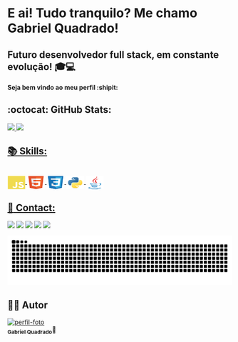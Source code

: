  # **E ai! Tudo tranquilo? Me chamo Gabriel Quadrado!**
 ## Futuro desenvolvedor full stack, em constante evolução! :mortar_board::computer: 
 **Seja bem vindo ao meu perfil  :shipit:**
 
 ##
 
 ## :octocat: GitHub Stats:
 
 <div>
  <a href="https://github.com/GabrielQuadrado7">
  <img height="160em" src="https://github-readme-stats.vercel.app/api?username=GabrielQuadrado7&show_icons=true&theme=onedark&include_all_commits=true&count_private=true"/>
  <img height="160em" src="https://github-readme-stats.vercel.app/api/top-langs/?username=GabrielQuadrado7&layout=compact&langs_count=7&theme=onedark"/>
</div>
 
 ##

 ## :books: Skills:
 
<div style="display: inline_block"><br>
  <img align="center" alt="Biel-Js" height="30" width="40" src="https://raw.githubusercontent.com/devicons/devicon/master/icons/javascript/javascript-plain.svg">
  <img align="center" alt="Biel-HTML" height="30" width="40" src="https://raw.githubusercontent.com/devicons/devicon/master/icons/html5/html5-original.svg">
  <img align="center" alt="Biel-CSS" height="30" width="40" src="https://raw.githubusercontent.com/devicons/devicon/master/icons/css3/css3-original.svg">
  <img align="center" alt="Biel-Python" height="30" width="40" src="https://raw.githubusercontent.com/devicons/devicon/master/icons/python/python-original.svg">
  <img align="center" alt="Biel-Java" height="30" width="40" src="https://raw.githubusercontent.com/devicons/devicon/master/icons/java/java-original.svg">
 
</div>
  
 ##
 
 ## :e-mail: Contact: 
 
<div> 
  <a href="https://www.youtube.com/channel/UCPA3DDx2pZkbPvQVvz40mxA" target="_blank"><img src="https://img.shields.io/badge/YouTube-FF0000?style=for-the-badge&logo=youtube&logoColor=white" target="_blank"></a>
  <a href="https://instagram.com/ga_quad" target="_blank"><img src="https://img.shields.io/badge/-Instagram-%23E4405F?style=for-the-badge&logo=instagram&logoColor=white" target="_blank"></a>
 	<a href="https://www.twitch.tv/kenai_732" target="_blank"><img src="https://img.shields.io/badge/Twitch-9146FF?style=for-the-badge&logo=twitch&logoColor=white" target="_blank"></a>
  <a href = "mailto:gabrielquadrado70@gmail.com"><img src="https://img.shields.io/badge/-Gmail-%23333?style=for-the-badge&logo=gmail&logoColor=white" target="_blank"></a>
  <a href="https://www.linkedin.com/in/gabriel-delmondes-quadrado-9b202a191/" target="_blank"><img src="https://img.shields.io/badge/-LinkedIn-%230077B5?style=for-the-badge&logo=linkedin&logoColor=white" target="_blank"></a> 

  ![Snake animation](https://github.com/GabrielQuadrado7/GabrielQuadrado7/blob/output/github-contribution-grid-snake.svg)
 
</div>
 
 ## :man_student: Autor
<a href="https://ibb.co/m4sw2wt"><img src="https://i.ibb.co/m4sw2wt/perfil-foto.jpg" alt="perfil-foto" border="0"></a>
<a href="https://www.linkedin.com/in/gabriel-delmondes-quadrado-9b202a191/">
 <br />
 <sub><b>Gabriel Quadrado</b></sub></a>🚀
 <br />
